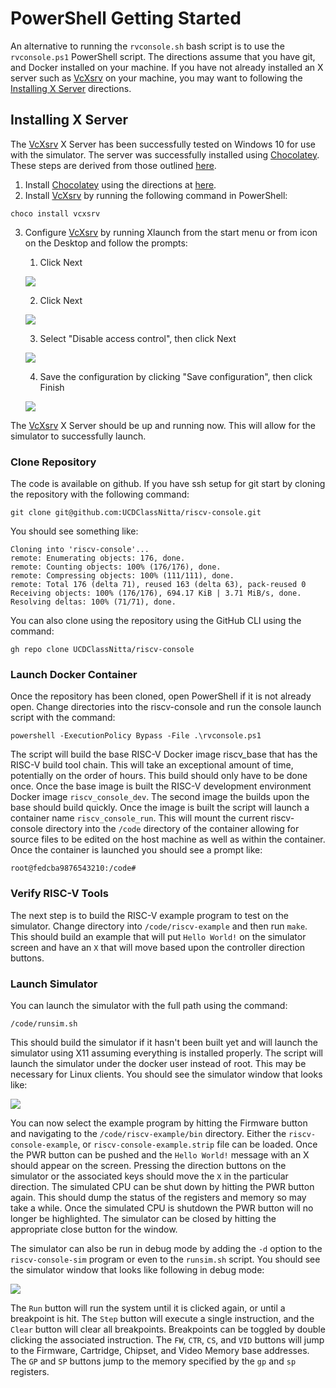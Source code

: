 # PowerShell Getting Started
An alternative to running the `rvconsole.sh` bash script is to use the `rvconsole.ps1` PowerShell script. The directions assume that you have git, and Docker installed on your machine. If you have not already installed an X server such as [VcXsrv](https://sourceforge.net/projects/vcxsrv/) on your machine, you may want to following the [Installing X Server](#installing-x-server) directions.

## Installing X Server
The [VcXsrv](https://sourceforge.net/projects/vcxsrv/) X Server has been successfully tested on Windows 10 for use with the simulator. The server was successfully installed using [Chocolatey](https://chocolatey.org/). These steps are derived from those outlined [here](https://dev.to/darksmile92/run-gui-app-in-linux-docker-container-on-windows-host-4kde).
1. Install [Chocolatey](https://chocolatey.org/) using the directions at [here](https://chocolatey.org/install).
2. Install [VcXsrv](https://sourceforge.net/projects/vcxsrv/) by running the following command in PowerShell:
```
choco install vcxsrv
```
3. Configure [VcXsrv](https://sourceforge.net/projects/vcxsrv/) by running Xlaunch from the start menu or from icon on the Desktop and follow the prompts:
   1. Click Next

   ![](img/vcxsrv-1.png)
   
   2. Click Next

   ![](img/vcxsrv-2.png)

   3. Select "Disable access control", then click Next

   ![](img/vcxsrv-3.png)

   4. Save the configuration by clicking "Save configuration", then click Finish

   ![](img/vcxsrv-4.png)

The [VcXsrv](https://sourceforge.net/projects/vcxsrv/) X Server should be up and running now. This will allow for the simulator to successfully launch.

### Clone Repository
The code is available on github. If you have ssh setup for git start by cloning the repository with the following command:
```
git clone git@github.com:UCDClassNitta/riscv-console.git
```
You should see something like:
```
Cloning into 'riscv-console'...
remote: Enumerating objects: 176, done.
remote: Counting objects: 100% (176/176), done.
remote: Compressing objects: 100% (111/111), done.
remote: Total 176 (delta 71), reused 163 (delta 63), pack-reused 0
Receiving objects: 100% (176/176), 694.17 KiB | 3.71 MiB/s, done.
Resolving deltas: 100% (71/71), done.
```

You can also clone using the repository using the GitHub CLI using the command:
```
gh repo clone UCDClassNitta/riscv-console
```

### Launch Docker Container
Once the repository has been cloned, open PowerShell if it is not already open. Change directories into the riscv-console and run the console launch script with the command:
```
powershell -ExecutionPolicy Bypass -File .\rvconsole.ps1
```
The script will build the base RISC-V Docker image riscv_base that has the RISC-V build tool chain. This will take an exceptional amount of time, potentially on the order of hours. This build should only have to be done once. Once the base image is built the RISC-V development environment Docker image `riscv_console_dev`. The second image the builds upon the base should build quickly. Once the image is built the script will launch a container name `riscv_console_run`. This will mount the current riscv-console directory into the `/code` directory of the container allowing for source files to be edited on the host machine as well as within the container. Once the container is launched you should see a prompt like:
```
root@fedcba9876543210:/code#
```

### Verify RISC-V Tools
The next step is to build the RISC-V example program to test on the simulator. Change directory into `/code/riscv-example` and then run `make`. This should build an example that will put `Hello World!` on the simulator screen and have an `X` that will move based upon the controller direction buttons. 

### Launch Simulator
You can launch the simulator with the full path using the command:
```
/code/runsim.sh
```
This should build the simulator if it hasn't been built yet and will launch the simulator using X11 assuming everything is installed properly. The script will launch the simulator under the docker user instead of root. This may be necessary for Linux clients. You should see the simulator window that looks like: 

![](img/console-screenshot-win.png)

You can now select the example program by hitting the Firmware button and navigating to the `/code/riscv-example/bin` directory. Either the `riscv-console-example`, or `riscv-console-example.strip` file can be loaded. Once the PWR button can be pushed and the `Hello World!` message with an X should appear on the screen. Pressing the direction buttons on the simulator or the associated keys should move the `X` in the particular direction. The simulated CPU can be shut down by hitting the PWR button again. This should dump the status of the registers and memory so may take a while. Once the simulated CPU is shutdown the PWR button will no longer be highlighted. The simulator can be closed by hitting the appropriate close button for the window.

The simulator can also be run in debug mode by adding the `-d` option to the `riscv-console-sim` program or even to the `runsim.sh` script. You should see the simulator window that looks like following in debug mode: 

![](img/console-screenshot-debug-win.png)

The `Run` button will run the system until it is clicked again, or until a breakpoint is hit. The `Step` button will execute a single instruction, and the `Clear` button will clear all breakpoints. Breakpoints can be toggled by double clicking the associated instruction. The `FW`, `CTR`, `CS`, and `VID` buttons will jump to the Firmware, Cartridge, Chipset, and Video Memory base addresses. The `GP` and `SP` buttons jump to the memory specified by the `gp` and `sp` registers.
